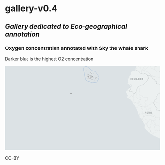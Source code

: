 # gallery-v0.4

## ***Gallery dedicated to Eco-geographical annotation***

### **Oxygen concentration annotated with Sky the whale shark**
Darker blue is the highest O2 concentration

![o2](gif/sky-o2-annotation-light.gif)

CC-BY
